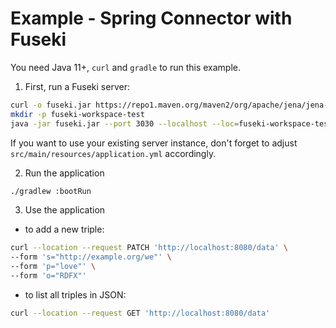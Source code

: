 # Example - Spring Connector with Fuseki

You need Java 11+, `curl` and `gradle` to run this example. 

1. First, run a Fuseki server:
```bash
curl -o fuseki.jar https://repo1.maven.org/maven2/org/apache/jena/jena-fuseki-server/4.10.0/jena-fuseki-server-4.10.0.jar
mkdir -p fuseki-workspace-test 
java -jar fuseki.jar --port 3030 --localhost --loc=fuseki-workspace-test --auth=basic --update --ping -v --passwd=passwd /  
```

If you want to use your existing server instance, don't forget to adjust `src/main/resources/application.yml` accordingly. 

2. Run the application
```bash
./gradlew :bootRun
```

3. Use the application
- to add a new triple:
```bash
curl --location --request PATCH 'http://localhost:8080/data' \
--form 's="http://example.org/we"' \
--form 'p="love"' \
--form 'o="RDFX"' 
```

- to list all triples in JSON:
```bash
curl --location --request GET 'http://localhost:8080/data'
```